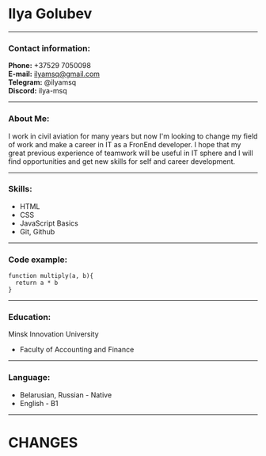 # Ilya Golubev 

----
### Contact information:

**Phone:** +37529 7050098  
**E-mail:** [ilyamsq@gmail.com](ilyamsq@gmail.com)  
**Telegram:** @ilyamsq  
**Discord:** ilya-msq

---
### About Me:

I work in civil aviation for many years but now I'm looking to change my field of work and make a career in IT as a FronEnd developer. 
I hope that my great previous experience of teamwork will be useful in IT sphere and I will find opportunities and get new skills for self and career development.

---
### Skills:
* HTML
* CSS
* JavaScript Basics
* Git, Github

---
### Code example:  
```
function multiply(a, b){
  return a * b
}
```

---
### Education:
Minsk Innovation University
* Faculty of Accounting and Finance

---
### Language:
* Belarusian, Russian - Native
* English - B1
  
  
---
# CHANGES


